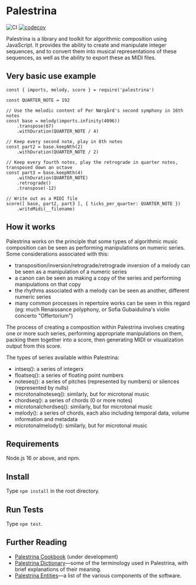 # Palestrina

![CI](https://github.com/sevriarch/palestrina/actions/workflows/main.yml/badge.svg)
[![codecov](https://codecov.io/github/sevriarch/palestrina/branch/main/graph/badge.svg?token=6N3RBEJ7AX)](https://codecov.io/github/sevriarch/palestrina)

Palestrina is a library and toolkit for algorithmic composition using JavaScript. It provides the ability to create and manipulate integer sequences, and to convert them into musical representations of these sequences, as well as the ability to export these as MIDI files.

## Very basic use example
```
const { imports, melody, score } = require('palestrina')

const QUARTER_NOTE = 192

// Use the melodic content of Per Nørgård's second symphony in 16th notes
const base = melody(imports.infinity(4096))
    .transpose(67)
    .withDuration(QUARTER_NOTE / 4)

// Keep every second note, play in 8th notes
const part2 = base.keepNth(2)
    .withDuration(QUARTER_NOTE / 2)

// Keep every fourth notes, play the retrograde in quarter notes, transposed down an octave
const part3 = base.keepNth(4)
    .withDuration(QUARTER_NOTE)
    .retrograde()
    .transpose(-12)

// Write out as a MIDI file
score([ base, part2, part3 ], { ticks_per_quarter: QUARTER_NOTE })
    .writeMidi(__filename)
```

## How it works

Palestrina works on the principle that some types of algorithmic music composition can be seen as performing manipulations on numeric series. Some considerations associated with this:
- transposition/inversion/retrograde/retrograde inversion of a melody can be seen as a manipulation of a numeric series
- a canon can be seen as making a copy of the series and performing manipulations on that copy
- the rhythms associated with a melody can be seen as another, different numeric series
- many common processes in repertoire works can be seen in this regard (eg: much Renaissance polyphony, or Sofia Gubaidulina's violin concerto "Offertorium")

The process of creating a composition within Palestrina involves creating one or more such series, performing appropriate manipulations on them, packing them together into a score, then generating MIDI or visualization output from this score.

The types of series available within Palestrina:
- intseq(): a series of integers
- floatseq(): a series of floating point numbers
- noteseq(): a series of pitches (represented by numbers) or silences (represented by nulls)
- microtonalnoteseq(): similarly, but for microtonal music
- chordseq(): a series of chords (0 or more notes)
- microtonalchordseq(): similarly, but for microtonal music
- melody(): a series of chords, each also including temporal data, volume information and metadata
- microtonalmelody(): similarly, but for microtonal music

## Requirements

Node.js 16 or above, and npm.

## Install

Type `npm install` in the root directory.

## Run Tests

Type `npm test`.

## Further Reading

* [Palestrina Cookbook](./doc/cookbook.md) (under development)
* [Palestrina Dictionary](./doc/dictionary.md)&mdash;some of the terminology used in Palestrina, with brief explanations of their meaning.
* [Palestrina Entities](./doc-entity-dictionary.md)&mdash;a list of the various components of the software.